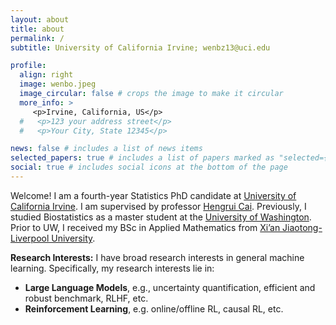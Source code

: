 ```yaml
---
layout: about
title: about
permalink: /
subtitle: University of California Irvine; wenbz13@uci.edu

profile:
  align: right
  image: wenbo.jpeg
  image_circular: false # crops the image to make it circular
  more_info: >
     <p>Irvine, California, US</p>
  #   <p>123 your address street</p>
  #   <p>Your City, State 12345</p>

news: false # includes a list of news items
selected_papers: true # includes a list of papers marked as "selected={true}"
social: true # includes social icons at the bottom of the page
---
```

Welcome! I am a fourth-year Statistics PhD candidate at [University of California Irvine](https://www.stat.uci.edu). I am supervised by professor [Hengrui Cai](https://hengruicai.github.io/). Previously, I studied Biostatistics as a master student at the [University of Washington](https://www.biostat.washington.edu). Prior to UW, I received my BSc in Applied Mathematics from [Xi’an Jiaotong-Liverpool University](https://www.xjtlu.edu.cn/en/).

**Research Interests:** I have broad research interests in general machine learning. Specifically, my research interests lie in:

- **Large Language Models**, e.g., uncertainty quantification, efficient and robust benchmark, RLHF, etc.
- **Reinforcement Learning**, e.g. online/offline RL, causal RL, etc.
